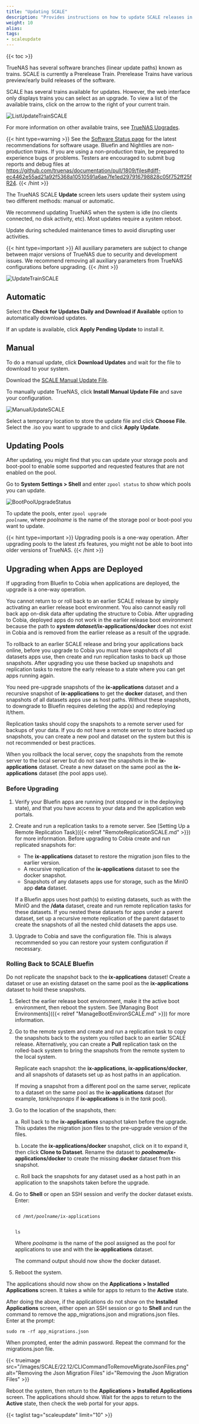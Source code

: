 ```yaml
---
title: "Updating SCALE"
description: "Provides instructions on how to update SCALE releases in the UI."
weight: 10
alias:
tags:
- scaleupdate
---
```


{{< toc >}}

TrueNAS has several software branches (linear update paths) known as trains. SCALE is currently a Prerelease Train. Prerelease Trains have various preview/early build releases of the software. 

SCALE has several trains available for updates. However, the web interface only displays trains you can select as an upgrade. To view a list of the available trains, click on the arrow to the right of your current train.

![ListUpdateTrainSCALE](/images/SCALE/22.02/ScaleTrainSelection.png "Access SCALE Update Trains")

For more information on other available trains, see [TrueNAS Upgrades](https://www.truenas.com/docs/truenasupgrades/).

{{< hint type=warning >}}
See the [Software Status page](https://www.truenas.com/software-status/) for the latest recommendations for software usage.
Bluefin and Nightlies are non-production trains.
If you are using a non-production train, be prepared to experience bugs or problems.
Testers are encouraged to submit bug reports and debug files at https://github.com/truenas/documentation/pull/1809/files#diff-ec4462e55ad21a92f5368a10510591a6ae7fe1ed297916798828c05f752ff25fR24.
{{< /hint >}}

The TrueNAS SCALE **Update** screen lets users update their system using two different methods: manual or automatic.

We recommend updating TrueNAS when the system is idle (no clients connected, no disk activity, etc). Most updates require a system reboot. 

Update during scheduled maintenance times to avoid disrupting user activities.

{{< hint type=important >}}
All auxiliary parameters are subject to change between major versions of TrueNAS due to security and development issues. We recommend removing all auxiliary parameters from TrueNAS configurations before upgrading.
{{< /hint >}}

![UpdateTrainSCALE](/images/SCALE/22.02/ScaleUpdateTrain.png "SCALE Update Train")

## Automatic

Select the **Check for Updates Daily and Download if Available** option to automatically download updates.  

If an update is available, click **Apply Pending Update** to install it.

## Manual

To do a manual update, click **Download Updates** and wait for the file to download to your system. 

Download the [SCALE Manual Update File](https://www.truenas.com/download-truenas-scale/).

To manually update TrueNAS, click **Install Manual Update File** and save your configuration.

![ManualUpdateSCALE](/images/SCALE/ManualUpdateSCALE.png "Manually Update SCALE")

Select a temporary location to store the update file and click **Choose File**. Select the <file>.iso</file> you want to upgrade to and click **Apply Update**.

## Updating Pools

After updating, you might find that you can update your storage pools and boot-pool to enable some supported and requested features that are not enabled on the pool.

Go to **System Settings > Shell** and enter `zpool status` to show which pools you can update.

![BootPoolUpgradeStatus](/images/SCALE/22.12/BootPoolUpgradeStatus.png "Boot-pool Status")

To update the pools, enter <code>zpool upgrade <i>poolname</i></code>, where *poolname* is the name of the storage pool or boot-pool you want to update.

{{< hint type=important >}}
Upgrading pools is a one-way operation. After upgrading pools to the latest zfs features, you might not be able to boot into older versions of TrueNAS.
{{< /hint >}}

## Upgrading when Apps are Deployed
If upgrading from Bluefin to Cobia when applications are deployed, the upgrade is a one-way operation.

You cannot return to or roll back to an earlier SCALE release by simply activating an earlier release boot environment.
You also cannot easily roll back app on-disk data after updating the structure to Cobia. 
After upgrading to Cobia, deployed apps do not work in the earlier release boot environment because the path to ***system dataset*/ix-applications/docker** does not exist in Cobia and is removed from the earlier release as a result of the upgrade. 

To rollback to an earlier SCALE release and bring your applications back online, before you upgrade to Cobia you must have snapshots of all datasets apps use, then create and run replication tasks to back up those snapshots. 
After upgrading you use these backed up snapshots and replication tasks to restore the early release to a state where you can get apps running again. 

You need pre-upgrade snapshots of the **ix-applications** dataset and a recursive snapshot of **ix-applications** to get the **docker** dataset, and then snapshots of all datasets apps use as host paths.
Without these snapshots, to downgrade to Bluefin requires deleting the app(s) and redeploying it/them. 

Replication tasks should copy the snapshots to a remote server used for backups of your data. 
If you do not have a remote server to store backed up snapshots, you can create a new pool and dataset on the system but this is not recommended or best practices.

When you rollback the local server, copy the snapshots from the remote server to the local server but do not save the snapshots in the **ix-applications** dataset. Create a new dataset on the same pool as the **ix-applications** dataset (the pool apps use).

### Before Upgrading

1. Verify your Bluefin apps are running (not stopped or in the deploying state), and that you have access to your data and the application web portals. 

2. Create and run a replication tasks to a remote server. 
   See [Setting Up a Remote Replication Task]({{< relref "RemoteReplicationSCALE.md" >}}) for more information. 
   Before upgrading to Cobia create and run replicated snapshots for:

   * The **ix-applications** dataset to restore the migration json files to the earlier version.
   * A recursive replication of the **ix-applications** dataset to see the docker snapshot.
   * Snapshots of any datasets apps use for storage, such as the MinIO app **data** dataset.

   If a Bluefin apps uses host path(s) to existing datasets, such as with the MinIO and the **/data** dataset, create and run remote replication tasks for these datasets. 
   If you nested these datasets for apps under a parent dataset, set up a recursive remote replication of the parent dataset to create the snapshots of all the nested child datasets the apps use.

3. Upgrade to Cobia and save the configuration file. This is always recommended so you can restore your system configuration if necessary.

### Rolling Back to SCALE Bluefin
Do not replicate the snapshot back to the **ix-applications** dataset! 
Create a dataset or use an existing dataset on the same pool as the **ix-applications** dataset to hold these snapshots. 

1. Select the earlier release boot environment, make it the active boot environment, then reboot the system. 
   See [Managing Boot Environments]({{< relref "ManageBootEnvironSCALE.md" >}}) for more information.

2. Go to the remote system and create and run a replication task to copy the snapshots back to the system you rolled back to an earlier SCALE release. 
   Alternatively, you can create a **Pull** replication task on the rolled-back system to bring the snapshots from the remote system to the local system. 

   Replicate each snapshot: the **ix-applications**, **ix-applications/docker**, and all snapshots of datasets set up as host paths in an application.
   
   If moving a snapshot from a different pool on the same server, replicate to a dataset on the same pool as the **ix-applications** dataset (for example, *tank/repsnaps* if **ix-applications** is in the *tank* pool). 
 
3. Go to the location of the snapshots, then:
   
   a. Roll back to the **ix-applications** snapshot taken before the upgrade. This updates the migration json files to the pre-upgrade version of the files.

   b. Locate the **ix-applications/docker** snapshot, click on it to expand it, then click **Clone to Dataset**. 
      Rename the dataset to ***poolname*/ix-applications/docker** to create the missing **docker** dataset from this snapshot.

   c. Roll back the snapshots for any dataset used as a host path in an application to the snapshots taken before the upgrade.

4. Go to **Shell** or open an SSH session and verify the docker dataset exists. Enter:

   <code>
   cd /mnt/<i>poolname</i>/ix-applications

   ls
   </code>

   Where *poolname* is the name of the pool assigned as the pool for applications to use and with the **ix-applications** dataset.

   The command output should now show the docker dataset.

5. Reboot the system.

The applications should now show on the **Applications > Installed Applications** screen. It takes a while for apps to return to the **Active** state.

After doing the above, if the applications do not show on the **Installed Applications** screen, either open an SSH session or go to **Shell** and run the command to remove the app_migrations.json and migrations.json files. Enter at the prompt:

`sudo rm -rf app_migrations.json`

When prompted, enter the admin password. 
Repeat the command for the migrations.json file.

{{< trueimage src="/images/SCALE/22.12/CLICommandToRemoveMigrateJsonFiles.png" alt="Removing the Json Migration Files" id="Removing the Json Migration Files" >}}

Reboot the system, then return to the **Applications > Installed Applications** screen. The applications should show. 
Wait for the apps to return to the **Active** state, then check the web portal for your apps.

{{< taglist tag="scaleupdate" limit="10" >}}
